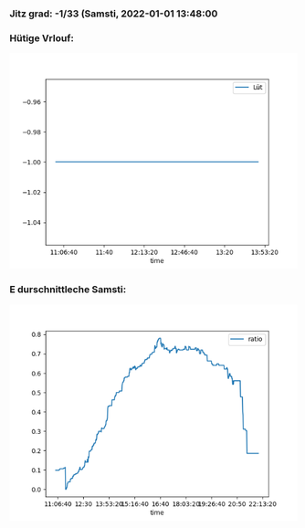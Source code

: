 ### Jitz grad: -1/33 (Samsti, 2022-01-01 13:48:00

### Hütige Vrlouf:
![Graph](Today.png)

### E durschnittleche Samsti:
![Graph](Samsti.png)